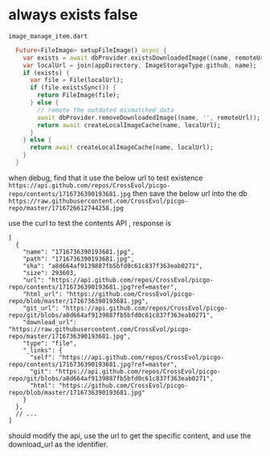 # always exists false
`image_manage_item.dart`
```dart
  Future<FileImage> setupFileImage() async {
    var exists = await dbProvider.existsDownloadedImage((name, remoteUrl));
    var localUrl = join(appDirectory, ImageStorageType.github, name);
    if (exists) {
      var file = File(localUrl);
      if (file.existsSync()) {
        return FileImage(file);
      } else {
        // remote the outdated mismatched data
        await dbProvider.removeDownloadedImage((name, '', remoteUrl));
        return await createLocalImageCache(name, localUrl);
      }
    } else {
      return await createLocalImageCache(name, localUrl);
    }
  }
```
when debug, find that it use the below url to test existence 
`https://api.github.com/repos/CrossEvol/picgo-repo/contents/1716736390193681.jpg`
then save the below url into the db 
`https://raw.githubusercontent.com/CrossEvol/picgo-repo/master/1716726612744258.jpg`

use the curl to test the contents API , response is 
```json5
[
  {
    "name": "1716736390193681.jpg",
    "path": "1716736390193681.jpg",
    "sha": "a8d664af9139887fb5bfd0c61c837f363eab0271",
    "size": 293603,
    "url": "https://api.github.com/repos/CrossEvol/picgo-repo/contents/1716736390193681.jpg?ref=master",
    "html_url": "https://github.com/CrossEvol/picgo-repo/blob/master/1716736390193681.jpg",
    "git_url": "https://api.github.com/repos/CrossEvol/picgo-repo/git/blobs/a8d664af9139887fb5bfd0c61c837f363eab0271",
    "download_url": "https://raw.githubusercontent.com/CrossEvol/picgo-repo/master/1716736390193681.jpg",
    "type": "file",
    "_links": {
      "self": "https://api.github.com/repos/CrossEvol/picgo-repo/contents/1716736390193681.jpg?ref=master",
      "git": "https://api.github.com/repos/CrossEvol/picgo-repo/git/blobs/a8d664af9139887fb5bfd0c61c837f363eab0271",
      "html": "https://github.com/CrossEvol/picgo-repo/blob/master/1716736390193681.jpg"
    }
  },
  // ...
]
```
should modify the api, use the url to get the specific content, and use the download_url as the identifier.